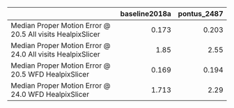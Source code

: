 |                                                            |   baseline2018a |   pontus_2487 |
|:-----------------------------------------------------------|----------------:|--------------:|
| Median Proper Motion Error @ 20.5 All visits HealpixSlicer |           0.173 |         0.203 |
| Median Proper Motion Error @ 24.0 All visits HealpixSlicer |           1.85  |         2.55  |
| Median Proper Motion Error @ 20.5 WFD HealpixSlicer        |           0.169 |         0.194 |
| Median Proper Motion Error @ 24.0 WFD HealpixSlicer        |           1.713 |         2.29  |
